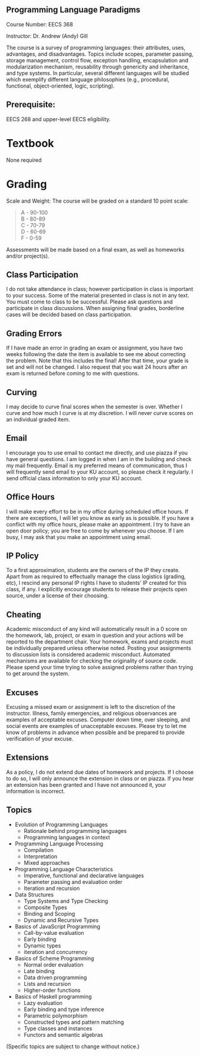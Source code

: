 ## Programming Language Paradigms

Course Number: EECS 368

Instructor: Dr. Andrew (Andy) Gill

The course is a survey of programming languages: their attributes,
uses, advantages, and disadvantages. Topics include scopes, parameter
passing, storage management, control flow, exception handling,
encapsulation and modularization mechanism, reusability through
genericity and inheritance, and type systems.  In particular, several
different languages will be studied which exemplify different language
philosophies (e.g., procedural, functional, object-oriented, logic,
scripting).

## Prerequisite: 

EECS 268 and upper-level EECS eligibility.

# Textbook

None required

# Grading

Scale and Weight: The course will be graded on a standard 10 point scale:

> A - 90-100  
> B - 80-89  
> C - 70-79  
> D - 60-69  
> F - 0-59  

Assessments will be made based on a final exam, as well as homeworks
and/or project(s).

## Class Participation

I do not take attendance in class; however participation in class is important to your success. Some
of the material presented in class is not in any text. You must come to class to be successful.
Please ask questions and participate in class discussions. When assigning final grades, borderline
cases will be decided based on class participation.

## Grading Errors

If I have made an error in grading an exam or assignment, you have two weeks following the date the
item is available to see me about correcting the problem. Note that this includes the final! After
that time, your grade is set and will not be changed. I also request that you wait 24 hours after an
exam is returned before coming to me with questions. 

## Curving

I may decide to curve final scores when the semester is over. Whether
I curve and how much I curve is at my discretion. I will never curve
scores on an individual graded item.

## Email

I encourage you to use email to contact me directly, and use piazza if
you have general questions.  I am logged in when I am in the building
and check my mail frequently. Email is my preferred means of
communication, thus I will frequently send email to your KU account,
so please check it regularly. I send official class information to
only your KU account.

## Office Hours

I will make every effort to be in my office during scheduled office hours. If there are exceptions,
I will let you know as early as is possible. If you have a conflict with my office hours, please
make an appointment. I try to have an open door policy; you are free to come by whenever you choose.
If I am busy, I may ask that you make an appointment using email.

## IP Policy

To a first approximation, students are the owners of the IP they create.
Apart from as required to effectually manage the class logistics (grading, etc), I
rescind any personal IP rights I have to students’ IP created for this class, if any.
I explicitly encourage students to release their projects open source, under a license
of their choosing.

## Cheating

Academic misconduct of any kind will automatically result in a 0 score on the homework, lab,
project, or exam in question and your actions will be reported to the department chair. Your
homework, exams and projects must be individually prepared unless otherwise noted. Posting your
assignments to discussion lists is considered academic misconduct. Automated mechanisms are
available for checking the originality of source code. Please spend your time trying to solve
assigned problems rather than trying to get around the system.


## Excuses

Excusing a missed exam or assignment is left to the discretion of the instructor. Illness, family
emergencies, and religious observances are examples of acceptable excuses. Computer down time, over
sleeping, and social events are examples of unacceptable excuses. Please try to let me know of
problems in advance when possible and be prepared to provide verification of your excuse.

## Extensions

As a policy, I do not extend due dates of homework and projects. If I
choose to do so, I will only announce the extension in class or on
piazza. If you hear an extension has been granted and I have not
announced it, your information is incorrect.

## Topics

 * Evolution of Programming Languages
    * Rationale behind programming languages
    * Programming languages in context
 * Programming Language Processing
    * Compilation
    * Interpretation
    * Mixed approaches
 * Programming Language Characteristics
    * Imperative, functional and declarative languages
    * Parameter passing and evaluation order
    * Iteration and recursion
 * Data Structures
    * Type Systems and Type Checking
    * Composite Types
    * Binding and Scoping
    * Dynamic and Recursive Types
 * Basics of JavaScript Programming
    * Call-by-value evaluation
    * Early binding
    * Dynamic types
    * iteration and concurrency
 * Basics of Scheme Programming
    * Normal order evaluation
    * Late binding
    * Data driven programming
    * Lists and recursion
    * Higher-order functions
 * Basics of Haskell programming
    * Lazy evaluation
    * Early binding and type inference
    * Parametric polymorphism
    * Constructed types and pattern matching
    * Type classes and instances
    * Functors and semantic algebras

(Specific topics are subject to change without notice.)

